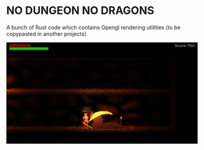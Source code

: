 # NO DUNGEON NO DRAGONS
A bunch of Rust code which contains Opengl rendering utilities (to be copypasted in another projects)

![thumbnail](./thumbnail.png)
